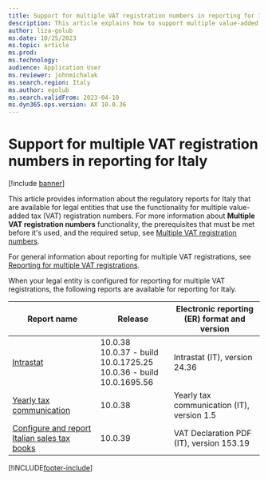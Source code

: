 ```yaml
---
title: Support for multiple VAT registration numbers in reporting for Italy
description: This article explains how to support multiple value-added tax (VAT) registration numbers in reporting for Italy.
author: liza-golub
ms.date: 10/25/2023
ms.topic: article
ms.prod: 
ms.technology: 
audience: Application User
ms.reviewer: johnmichalak
ms.search.region: Italy
ms.author: egolub
ms.search.validFrom: 2023-04-10
ms.dyn365.ops.version: AX 10.0.36
---
```


# Support for multiple VAT registration numbers in reporting for Italy

[!include [banner](../../includes/banner.md)]

This article provides information about the regulatory reports for Italy that are available for legal entities that use the functionality for multiple value-added tax (VAT) registration numbers. For more information about **Multiple VAT registration numbers** functionality, the prerequisites that must be met before it's used, and the required setup, see [Multiple VAT registration numbers](../global/emea-multiple-vat-registration-numbers.md).

For general information about reporting for multiple VAT registrations, see [Reporting for multiple VAT registrations](../global/emea-reporting-for-multiple-vat-registrations.md).

When your legal entity is configured for reporting for multiple VAT registrations, the following reports are available for reporting for Italy.

| Report name | Release | Electronic reporting (ER) format and version |
|-------------|---------|-------------------------------------------|
| [Intrastat](emea-ita-intrastat.md) | 10.0.38<br>10.0.37 - build 10.0.1725.25<br>10.0.36 - build 10.0.1695.56 | Intrastat (IT), version 24.36 |
| [Yearly tax communication](emea-ita-yearly-tax-communication.md) | 10.0.38 | Yearly tax communication (IT), version 1.5 |
| [Configure and report Italian sales tax books](emea-ita-sales-tax-books.md) | 10.0.39 | VAT Declaration PDF (IT), version 153.19 |

[!INCLUDE[footer-include](../../../includes/footer-banner.md)]
